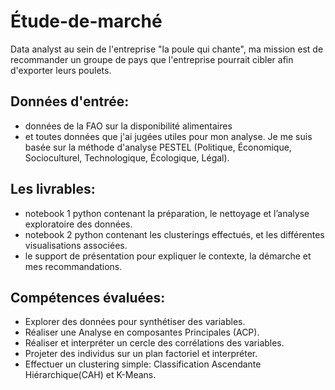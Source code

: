 # Étude-de-marché

Data analyst au sein de l'entreprise "la poule qui chante", ma mission est de recommander un groupe de pays que l'entreprise pourrait cibler afin d'exporter leurs poulets.

## Données d'entrée:

- données de la FAO sur la disponibilité alimentaires
- et toutes données que j'ai jugées utiles pour mon analyse. Je me suis basée sur la méthode d'analyse PESTEL (Politique, Économique, Socioculturel, Technologique, Écologique, Légal).

## Les livrables:

- notebook 1 python contenant la préparation, le nettoyage et l’analyse exploratoire des données.
- notebook 2 python contenant les clusterings effectués, et les différentes visualisations associées.
- le support de présentation pour expliquer le contexte, la démarche et mes recommandations.

## Compétences évaluées:

- Explorer des données pour synthétiser des variables.
- Réaliser une Analyse en composantes Principales (ACP).
- Réaliser et interpréter un cercle des corrélations des variables.
- Projeter des individus sur un plan factoriel et interpréter.
- Effectuer un clustering simple: Classification Ascendante Hiérarchique(CAH) et K-Means.
